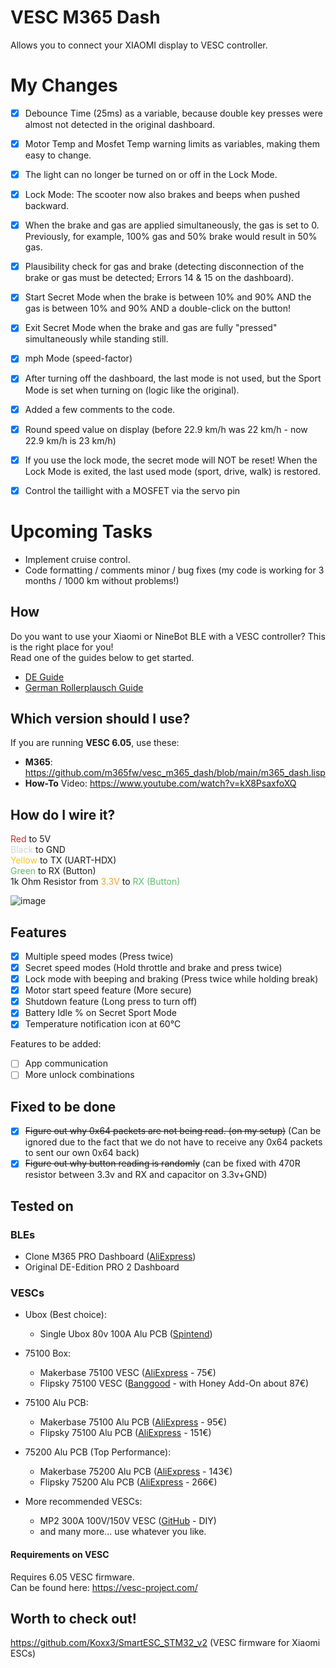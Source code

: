 # VESC M365 Dash
Allows you to connect your XIAOMI display to VESC controller.

# My Changes

- [x] Debounce Time (25ms) as a variable, because double key presses were almost not detected in the original dashboard.
- [x] Motor Temp and Mosfet Temp warning limits as variables, making them easy to change.
- [x] The light can no longer be turned on or off in the Lock Mode.
- [x] Lock Mode: The scooter now also brakes and beeps when pushed backward.
- [x] When the brake and gas are applied simultaneously, the gas is set to 0. Previously, for example, 100% gas and 50% brake would result in 50% gas.
- [x] Plausibility check for gas and brake (detecting disconnection of the brake or gas must be detected; Errors 14 & 15 on the dashboard).
- [x] Start Secret Mode when the brake is between 10% and 90% AND the gas is between 10% and 90% AND a double-click on the button!
- [x] Exit Secret Mode when the brake and gas are fully "pressed" simultaneously while standing still.
- [x] mph Mode (speed-factor)
- [x] After turning off the dashboard, the last mode is not used, but the Sport Mode is set when turning on (logic like the original).
- [x] Added a few comments to the code.
- [x] Round speed value on display (before 22.9 km/h was 22 km/h - now 22.9 km/h is 23 km/h)
- [x] If you use the lock mode, the secret mode will NOT be reset! When the Lock Mode is exited, the last used mode (sport, drive, walk) is restored.   
- [x] Control the taillight with a MOSFET via the servo pin

  
# Upcoming Tasks

- Implement cruise control.
- Code formatting / comments minor / bug fixes (my code is working for 3 months / 1000 km without problems!) 


## How
Do you want to use your Xiaomi or NineBot BLE with a VESC controller? This is the right place for you! \
Read one of the guides below to get started.

- [DE Guide](/guide/DE.md)
- [German Rollerplausch Guide](https://rollerplausch.com/threads/vesc-controller-einbau-1s-pro2-g30.6032/)

## Which version should I use?

If you are running **VESC 6.05**, use these:
- **M365**: https://github.com/m365fw/vesc_m365_dash/blob/main/m365_dash.lisp
- **How-To** Video: https://www.youtube.com/watch?v=kX8PsaxfoXQ

## How do I wire it?
<span style="color:rgb(184, 49, 47);">Red </span>to 5V \
<span style="color:rgb(209, 213, 216);">Black </span>to GND \
<span style="color:rgb(250, 197, 28);">Yellow </span>to TX (UART-HDX) \
<span style="color:rgb(97, 189, 109);">Green </span>to RX (Button) \
1k Ohm Resistor from <span style="color:rgb(251, 160, 38);">3.3V</span> to <span style="color:rgb(97, 189, 109);">RX (Button)</span>

![image](guide/imgs/23999.png)

## Features
- [x] Multiple speed modes (Press twice)
- [x] Secret speed modes (Hold throttle and brake and press twice)
- [x] Lock mode with beeping and braking (Press twice while holding break)
- [x] Motor start speed feature (More secure)
- [x] Shutdown feature (Long press to turn off)
- [x] Battery Idle % on Secret Sport Mode
- [x] Temperature notification icon at 60°C

Features to be added:
- [ ] App communication
- [ ] More unlock combinations

## Fixed to be done
- [x] ~~Figure out why 0x64 packets are not being read. (on my setup)~~ (Can be ignored due to the fact that we do not have to receive any 0x64 packets to sent our own 0x64 back)
- [x] ~~Figure out why button reading is randomly~~ (can be fixed with 470R resistor between 3.3v and RX and capacitor on 3.3v+GND)

## Tested on
### BLEs
- Clone M365 PRO Dashboard ([AliExpress](https://s.click.aliexpress.com/e/_9JHFDN))
- Original DE-Edition PRO 2 Dashboard

### VESCs
- Ubox (Best choice):
    - Single Ubox 80v 100A Alu PCB ([Spintend](https://spintend.com/collections/diy-electric-skateboard-parts/products/single-ubox-aluminum-controller-80v-100a-based-on-vesc?ref=1zuna))
- 75100 Box:
    - Makerbase 75100 VESC ([AliExpress](https://s.click.aliexpress.com/e/_DmJxqxr) - 75€)
    - Flipsky 75100 VESC ([Banggood](https://banggood.onelink.me/zMT7/zmenvmm2) - with Honey Add-On about 87€)

- 75100 Alu PCB:
    - Makerbase 75100 Alu PCB ([AliExpress](https://s.click.aliexpress.com/e/_DE9TKAl) - 95€)
    - Flipsky 75100 Alu PCB ([AliExpress](https://s.click.aliexpress.com/e/_DEXNhX3) - 151€)

- 75200 Alu PCB (Top Performance):
    - Makerbase 75200 Alu PCB ([AliExpress](https://s.click.aliexpress.com/e/_Dk3ucKd) - 143€)
    - Flipsky 75200 Alu PCB ([AliExpress](https://s.click.aliexpress.com/e/_DkxlJbj) - 266€)

- More recommended VESCs:
    - MP2 300A 100V/150V VESC ([GitHub](https://github.com/badgineer/MP2-ESC) - DIY)
    - and many more... use whatever you like.

#### Requirements on VESC
Requires 6.05 VESC firmware. \
Can be found here: https://vesc-project.com/

## Worth to check out!
https://github.com/Koxx3/SmartESC_STM32_v2 (VESC firmware for Xiaomi ESCs)
